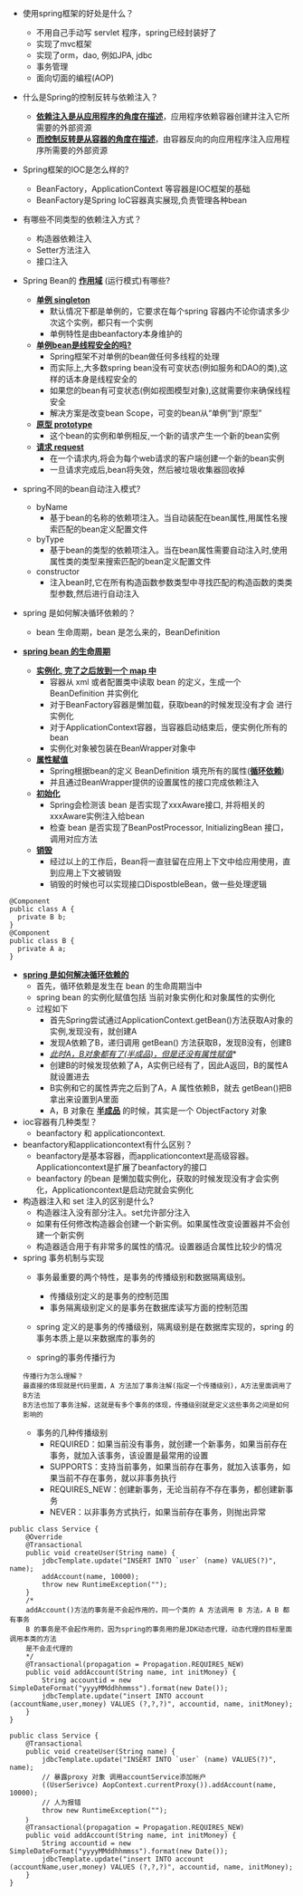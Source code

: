 - 使用spring框架的好处是什么？
    - 不用自己手动写 servlet 程序，spring已经封装好了
    - 实现了mvc框架
    - 实现了orm，dao, 例如JPA, jdbc
    - 事务管理
    - 面向切面的编程(AOP)
- 什么是Spring的控制反转与依赖注入？
    - **[依赖注入是从应用程序的角度在描述]()**，应用程序依赖容器创建并注入它所需要的外部资源
    - **[而控制反转是从容器的角度在描述]()**，由容器反向的向应用程序注入应用程序所需要的外部资源
- Spring框架的IOC是怎么样的?
    - BeanFactory，ApplicationContext 等容器是IOC框架的基础
    - BeanFactory是Spring IoC容器真实展现,负责管理各种bean
- 有哪些不同类型的依赖注入方式？
    - 构造器依赖注入
    - Setter方法注入
    - 接口注入
- Spring Bean的 **[作用域]()** (运行模式)有哪些?
    - **[单例 singleton]()**
        - 默认情况下都是单例的，它要求在每个spring 容器内不论你请求多少次这个实例，都只有一个实例
        - 单例特性是由beanfactory本身维护的
    - **[单例bean是线程安全的吗?]()**
        - Spring框架不对单例的bean做任何多线程的处理
        - 而实际上,大多数spring bean没有可变状态(例如服务和DAO的类),这样的话本身是线程安全的
        - 如果您的bean有可变状态(例如视图模型对象),这就需要你来确保线程安全
        - 解决方案是改变bean Scope，可变的bean从“单例”到“原型”
    - **[原型 prototype]()**
        - 这个bean的实例和单例相反,一个新的请求产生一个新的bean实例
    - **[请求 request]()**
        - 在一个请求内,将会为每个web请求的客户端创建一个新的bean实例
        - 一旦请求完成后,bean将失效，然后被垃圾收集器回收掉
- spring不同的bean自动注入模式?
    - byName
        - 基于bean的名称的依赖项注入。当自动装配在bean属性,用属性名搜索匹配的bean定义配置文件
    - byType
        - 基于bean的类型的依赖项注入。当在bean属性需要自动注入时,使用属性类的类型来搜索匹配的bean定义配置文件
    - constructor
        - 注入bean时,它在所有构造函数参数类型中寻找匹配的构造函数的类类型参数,然后进行自动注入
- spring 是如何解决循环依赖的？
    - bean 生命周期，bean 是怎么来的，BeanDefinition

- **[spring bean 的生命周期]()**
    - **[实例化, 完了之后放到一个 map 中]()**
        - 容器从 xml 或者配置类中读取 bean 的定义，生成一个 BeanDefinition 并实例化
        - 对于BeanFactory容器是懒加载，获取bean的时候发现没有才会 进行实例化
        - 对于ApplicationContext容器，当容器启动结束后，便实例化所有的bean
        - 实例化对象被包装在BeanWrapper对象中
    - **[属性赋值]()**
        - Spring根据bean的定义 BeanDefinition 填充所有的属性(**[循环依赖]()**)
        - 并且通过BeanWrapper提供的设置属性的接口完成依赖注入
    - **[初始化]()**
        - Spring会检测该 bean 是否实现了xxxAware接口, 并将相关的xxxAware实例注入给bean
        - 检查 bean 是否实现了BeanPostProcessor, InitializingBean 接口，调用对应方法
    - **[销毁]()**
        - 经过以上的工作后，Bean将一直驻留在应用上下文中给应用使用，直到应用上下文被销毁
        - 销毁的时候也可以实现接口DispostbleBean，做一些处理逻辑
```
@Component
public class A {
  private B b;
}
@Component
public class B {
  private A a;
}

```
- **[spring 是如何解决循环依赖的]()**
    - 首先，循环依赖是发生在 bean 的生命周期当中
    - spring bean 的实例化赋值包括 当前对象实例化和对象属性的实例化
    - 过程如下
        - 首先Spring尝试通过ApplicationContext.getBean()方法获取A对象的实例,发现没有，就创建A
        - 发现A依赖了B，递归调用 getBean() 方法获取B，发现B没有，创建B
        - *[此时A，B对象都有了(半成品)，但是还没有属性赋值]()**
        - 创建B的时候发现依赖了A，A实例已经有了，因此A返回，B的属性A就设置进去
        - B实例和它的属性弄完之后到了A，A 属性依赖B，就去 getBean()把B拿出来设置到A里面
        - A，B 对象在 **[半成品]()** 的时候，其实是一个 ObjectFactory 对象
- ioc容器有几种类型？
    - beanfactory 和 applicationcontext.
- beanfactory和applicationcontext有什么区别？
    - beanfactory是基本容器，而applicationcontext是高级容器。Applicationcontext是扩展了beanfactory的接口
    - beanfactory 的bean 是懒加载实例化，获取的时候发现没有才会实例化，Applicationcontext是启动完就会实例化
- 构造器注入和 set 注入的区别是什么?
    - 构造器注入没有部分注入。set允许部分注入
    - 如果有任何修改构造器会创建一个新实例。如果属性改变设置器并不会创建一个新实例
    - 构造器适合用于有非常多的属性的情况。设置器适合属性比较少的情况
- spring 事务机制与实现
    - 事务最重要的两个特性，是事务的传播级别和数据隔离级别。
        - 传播级别定义的是事务的控制范围
        - 事务隔离级别定义的是事务在数据库读写方面的控制范围
        
    - spring 定义的是事务的传播级别，隔离级别是在数据库实现的，spring 的事务本质上是以来数据库的事务的
    
    - spring的事务传播行为
    ```
    传播行为怎么理解？
    最直接的体现就是代码里面，A 方法加了事务注解(指定一个传播级别)，A方法里面调用了B方法
    B方法也加了事务注解，这就是有多个事务的体现，传播级别就是定义这些事务之间是如何影响的
    ```
    - 事务的几种传播级别
        - REQUIRED：如果当前没有事务，就创建一个新事务，如果当前存在事务，就加入该事务，该设置是最常用的设置
        - SUPPORTS：支持当前事务，如果当前存在事务，就加入该事务，如果当前不存在事务，就以非事务执行
        - REQUIRES_NEW：创建新事务，无论当前存不存在事务，都创建新事务
        - NEVER：以非事务方式执行，如果当前存在事务，则抛出异常

```
public class Service {
    @Override
    @Transactional
    public void createUser(String name) {
        jdbcTemplate.update("INSERT INTO `user` (name) VALUES(?)", name);
        addAccount(name, 10000);
        throw new RuntimeException("");
    }
    /*
    addAccount()方法的事务是不会起作用的，同一个类的 A 方法调用 B 方法，A B 都有事务
    B 的事务是不会起作用的，因为spring的事务用的是JDK动态代理，动态代理的目标里面调用本类的方法
    是不会走代理的
    */
    @Transactional(propagation = Propagation.REQUIRES_NEW)
    public void addAccount(String name, int initMoney) {
        String accountid = new SimpleDateFormat("yyyyMMddhhmmss").format(new Date());
        jdbcTemplate.update("insert INTO account (accountName,user,money) VALUES (?,?,?)", accountid, name, initMoney);
    }
}
```

```
public class Service {
    @Transactional
    public void createUser(String name) {
        jdbcTemplate.update("INSERT INTO `user` (name) VALUES(?)", name);
        // 暴露proxy 对象 调用accountService添加帐户
        ((UserSerivce) AopContext.currentProxy()).addAccount(name, 10000);
        // 人为报错
        throw new RuntimeException("");
    ｝
    @Transactional(propagation = Propagation.REQUIRES_NEW)
    public void addAccount(String name, int initMoney) {
        String accountid = new SimpleDateFormat("yyyyMMddhhmmss").format(new Date());
        jdbcTemplate.update("insert INTO account (accountName,user,money) VALUES (?,?,?)", accountid, name, initMoney);
    }
}
```
